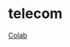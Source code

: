 # telecom

[Colab](https://colab.research.google.com/github/poletela-na-mars/telecom/blob/master/labs/lab1/lab1.ipynb)

